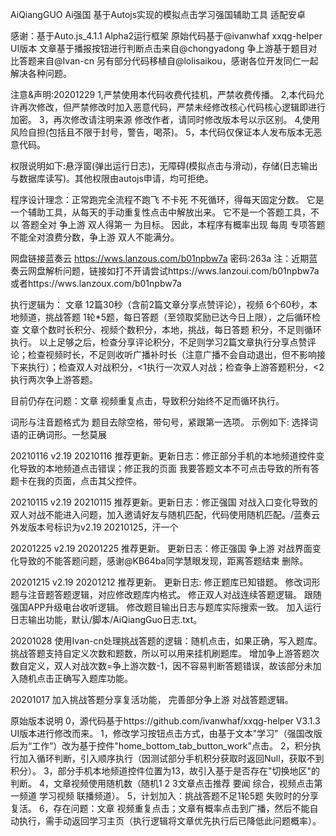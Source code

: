 AiQiangGUO Ai强国 基于Autojs实现的模拟点击学习强国辅助工具 适配安卓

感谢：基于Auto.js_4.1.1 Alpha2运行框架 原始代码基于@ivanwhaf xxqg-helper UI版本 文章基于播报按钮进行判断点击来自@chongyadong 争上游基于题目对比答题来自@Ivan-cn 另有部分代码移植自@lolisaikou，感谢各位开发同仁一起解决各种问题。

注意&声明:20201229 1,严禁使用本代码收费代挂机，严禁收费传播。
                  2,本代码允许再次修改，但严禁修改时加入恶意代码，严禁未经修改核心代码核心逻辑即进行加密。
                  3，再次修改请注明来源 修改作者，请同时修改版本号以示区别。 
                  4,使用风险自担(包括且不限于封号，警告，喝茶)。 
                  5，本代码仅保证本人发布版本无恶意代码。
                  
权限说明如下:悬浮窗(弹出运行日志)，无障碍(模拟点击与滑动)，存储(日志输出与数据库读写)。其他权限由autojs申请，均可拒绝。

程序设计理念：正常跑完全流程不跑飞 不卡死 不死循环，得每天固定分数。
            它是一个辅助工具，从每天的手动重复性点击中解放出来。
            它不是一个答题工具，不以 答题全对 争上游 双人得第一 为目标。
            因此，本程序有概率出现 每周 专项答题不能全对浪费分数，争上游 双人不能满分。
            
网盘链接蓝奏云 https://wws.lanzous.com/b01npbw7a 密码:263a
注：近期蓝奏云网盘解析问题，链接如打不开请尝试https://wws.lanzoui.com/b01npbw7a 或者https://wws.lanzoux.com/b01npbw7a 

执行逻辑为： 文章 12篇30秒（含前2篇文章分享点赞评论），视频 6个60秒，本地频道，挑战答题 1轮*5题，每日答题（至领取奖励已达今日上限），之后循环检查 文章个数时长积分、视频个数积分，本地，挑战，每日答题 积分，不足则循环执行。 以上足够之后，检查分享评论积分，不足则学习2篇文章执行分享点赞评论；检查视频时长，不足则收听广播补时长（注意广播不会自动退出，但不影响接下来执行）；检查双人对战积分，<1执行一次双人对战；检查争上游答题积分，<2执行两次争上游答题。

目前仍存在问题：文章 视频重复点击，导致积分始终不足而循环执行。

词形与注音题格式为 题目去除空格，带句号，紧跟第一选项。 示例如下: 选择词语的正确词形。一愁莫展

20210116 v2.19 20210116 推荐更新。更新日志：修正部分手机的本地频道控件变化导致的本地频道点击错误；修正我的页面 我要答题文本不可点击导致的所有答题卡在我的页面，点击其父控件。

20210115 v2.19 20210115 推荐更新。更新日志：修正强国 对战入口变化导致的双人对战不能进入问题，加入邀请好友与随机匹配，代码使用随机匹配。/蓝奏云外发版本号标识为v2.19 20210125，汗一个

20201225 v2.19 20201225 推荐更新。 更新日志：修正强国 争上游 对战界面变化导致的不能答题问题，感谢@KB64ba同学慧眼发现，距离答题结束 删除。

20201215 v2.19 20201212 推荐更新。 更新日志: 修正题库已知错题。 修改词形题与注音题答题逻辑，对应修改题库内格式。 修正双人对战连续答题逻辑。 跟随强国APP升级电台收听逻辑。 修改题目输出日志与题库实际搜索一致。 加入运行日志输出功能，默认/脚本/AiQiangGuo日志.txt。

20201028 使用Ivan-cn处理挑战答题的逻辑：随机点击，如果正确，写入题库。 挑战答题支持自定义次数和题数，所以可以用来挂机刷题库。 增加争上游答题次数自定义，双人对战次数=争上游次数-1，因不容易判断答题错误，故该部分未加入随机点击正确写入题库功能。

20201017 加入挑战答题分享复活功能， 完善部分争上游 对战答题逻辑。

原始版本说明 0，源代码基于https://github.com/ivanwhaf/xxqg-helper V3.1.3 UI版本进行修改而来。 1，修改学习按钮点击方式，由基于文本"学习"（强国改版后为“工作”）改为基于控件"home_bottom_tab_button_work"点击。 2，积分执行加入循环判断，引入顺序执行（因测试部分手机积分获取时返回Null，获取不到积分）。 3，部分手机本地频道控件位置为13，故引入基于是否存在"切换地区"的判断。 4，文章视频使用随机数（随机1 2 3文章点击推荐 要闻 综合，视频点击第一频道 学习视频 联播频道）。 5，计划加入：挑战答题不足1轮5题 失败时的分享复活。 6，存在问题：文章 视频重复点击；文章有概率点击到广播，然后不能自动执行，需手动返回学习主页（执行逻辑将文章优先执行后已降低此问题概率）。

